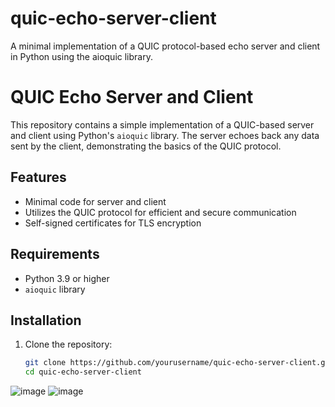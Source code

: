 # quic-echo-server-client
A minimal implementation of a QUIC protocol-based echo server and client in Python using the aioquic library.

# QUIC Echo Server and Client

This repository contains a simple implementation of a QUIC-based server and client using Python's `aioquic` library. The server echoes back any data sent by the client, demonstrating the basics of the QUIC protocol.

## Features
- Minimal code for server and client
- Utilizes the QUIC protocol for efficient and secure communication
- Self-signed certificates for TLS encryption

## Requirements
- Python 3.9 or higher
- `aioquic` library

## Installation
1. Clone the repository:
   ```bash
   git clone https://github.com/yourusername/quic-echo-server-client.git
   cd quic-echo-server-client

![image](https://github.com/user-attachments/assets/80ca288c-a317-4089-8c33-435e9ef3f777)
![image](https://github.com/user-attachments/assets/e7eacf3b-cf55-492d-b585-198fcdfca6bd)

